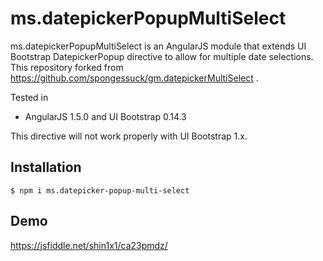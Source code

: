 # ms.datepickerPopupMultiSelect

ms.datepickerPopupMultiSelect is an AngularJS module that extends UI Bootstrap DatepickerPopup directive to allow for multiple date selections.
This repository forked from https://github.com/spongessuck/gm.datepickerMultiSelect .

Tested in

* AngularJS 1.5.0 and UI Bootstrap 0.14.3

This directive will not work properly with UI Bootstrap 1.x.

## Installation

```
$ npm i ms.datepicker-popup-multi-select
```

## Demo

https://jsfiddle.net/shin1x1/ca23pmdz/
